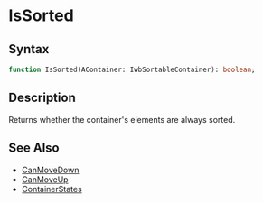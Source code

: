 # IsSorted

## Syntax

```pascal
function IsSorted(AContainer: IwbSortableContainer): boolean;
```

## Description

Returns whether the container's elements are always sorted.

## See Also

- [CanMoveDown](IwbElement_CanMoveDown.md)
- [CanMoveUp](IwbElement_CanMoveUp.md)
- [ContainerStates](IwbContainer_ContainerStates.md)
